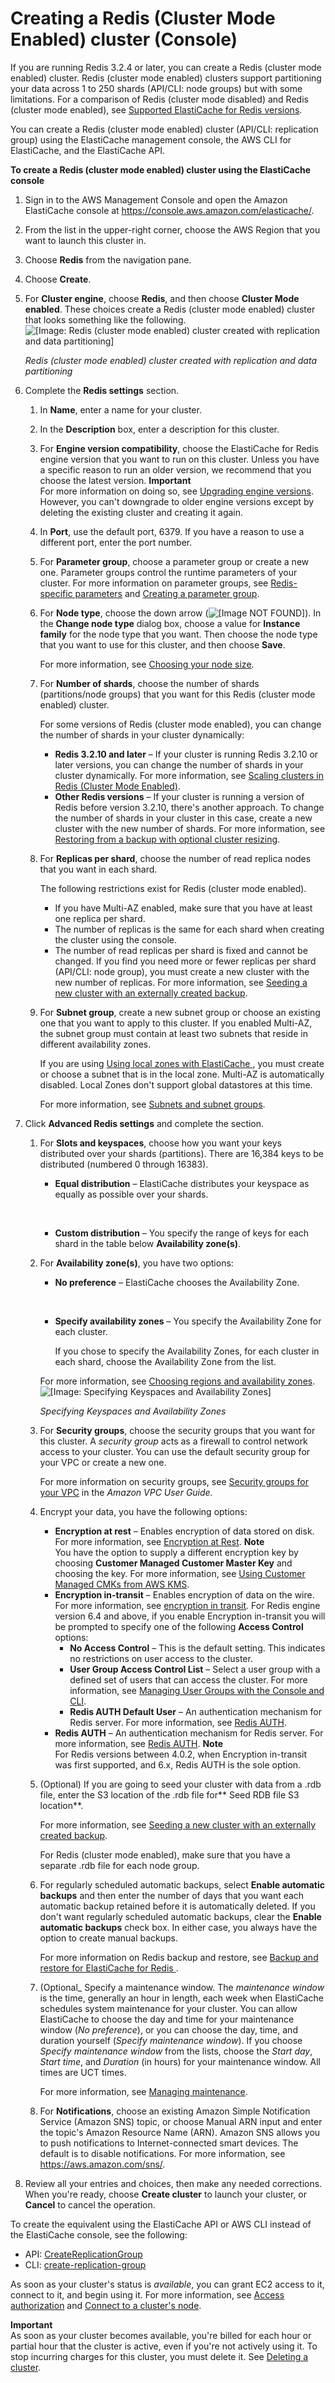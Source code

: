 # Creating a Redis \(Cluster Mode Enabled\) cluster \(Console\)<a name="Clusters.Create.CON.RedisCluster"></a>

If you are running Redis 3\.2\.4 or later, you can create a Redis \(cluster mode enabled\) cluster\. Redis \(cluster mode enabled\) clusters support partitioning your data across 1 to 250 shards \(API/CLI: node groups\) but with some limitations\. For a comparison of Redis \(cluster mode disabled\) and Redis \(cluster mode enabled\), see [Supported ElastiCache for Redis versions](supported-engine-versions.md)\.

You can create a Redis \(cluster mode enabled\) cluster \(API/CLI: replication group\) using the ElastiCache management console, the AWS CLI for ElastiCache, and the ElastiCache API\.

**To create a Redis \(cluster mode enabled\) cluster using the ElastiCache console**

1. Sign in to the AWS Management Console and open the Amazon ElastiCache console at [https://console\.aws\.amazon\.com/elasticache/](https://console.aws.amazon.com/elasticache/)\.

1. From the list in the upper\-right corner, choose the AWS Region that you want to launch this cluster in\.

1. Choose **Redis** from the navigation pane\.

1. Choose **Create**\.

1. For **Cluster engine**, choose **Redis**, and then choose **Cluster Mode enabled**\. These choices create a Redis \(cluster mode enabled\) cluster that looks something like the following\.  
![\[Image: Redis (cluster mode enabled) cluster created with replication and data partitioning\]](http://docs.aws.amazon.com/AmazonElastiCache/latest/red-ug/images/ElastiCacheClusters-Redis-Clustering.png)

   *Redis \(cluster mode enabled\) cluster created with replication and data partitioning*

1. Complete the **Redis settings** section\.

   1. In **Name**, enter a name for your cluster\.

   1. In the **Description** box, enter a description for this cluster\.

   1. For **Engine version compatibility**, choose the ElastiCache for Redis engine version that you want to run on this cluster\. Unless you have a specific reason to run an older version, we recommend that you choose the latest version\.
**Important**  
For more information on doing so, see [Upgrading engine versions](VersionManagement.md)\. However, you can't downgrade to older engine versions except by deleting the existing cluster and creating it again\.

   1. In **Port**, use the default port, 6379\. If you have a reason to use a different port, enter the port number\.

   1. For **Parameter group**, choose a parameter group or create a new one\. Parameter groups control the runtime parameters of your cluster\. For more information on parameter groups, see [Redis\-specific parameters](ParameterGroups.Redis.md) and [Creating a parameter group](ParameterGroups.Creating.md)\.

   1. For **Node type**, choose the down arrow \(![\[Image NOT FOUND\]](http://docs.aws.amazon.com/AmazonElastiCache/latest/red-ug/images/ElastiCache-DnArrow.png)\)\. In the **Change node type** dialog box, choose a value for **Instance family** for the node type that you want\. Then choose the node type that you want to use for this cluster, and then choose **Save**\.

      For more information, see [Choosing your node size](nodes-select-size.md#CacheNodes.SelectSize)\.

   1. For **Number of shards**, choose the number of shards \(partitions/node groups\) that you want for this Redis \(cluster mode enabled\) cluster\.

      For some versions of Redis \(cluster mode enabled\), you can change the number of shards in your cluster dynamically:
      + **Redis 3\.2\.10 and later** – If your cluster is running Redis 3\.2\.10 or later versions, you can change the number of shards in your cluster dynamically\. For more information, see [Scaling clusters in Redis \(Cluster Mode Enabled\)](scaling-redis-cluster-mode-enabled.md)\.
      + **Other Redis versions** – If your cluster is running a version of Redis before version 3\.2\.10, there's another approach\. To change the number of shards in your cluster in this case, create a new cluster with the new number of shards\. For more information, see [Restoring from a backup with optional cluster resizing](backups-restoring.md)\.

   1. For **Replicas per shard**, choose the number of read replica nodes that you want in each shard\.

      The following restrictions exist for Redis \(cluster mode enabled\)\.
      + If you have Multi\-AZ enabled, make sure that you have at least one replica per shard\.
      + The number of replicas is the same for each shard when creating the cluster using the console\.
      + The number of read replicas per shard is fixed and cannot be changed\. If you find you need more or fewer replicas per shard \(API/CLI: node group\), you must create a new cluster with the new number of replicas\. For more information, see [Seeding a new cluster with an externally created backup](backups-seeding-redis.md)\.

   1. For **Subnet group**, create a new subnet group or choose an existing one that you want to apply to this cluster\. If you enabled Multi\-AZ, the subnet group must contain at least two subnets that reside in different availability zones\.

      If you are using [Using local zones with ElastiCache ](Local_zones.md), you must create or choose a subnet that is in the local zone\. Multi\-AZ is automatically disabled\. Local Zones don't support global datastores at this time\.

      For more information, see [Subnets and subnet groups](SubnetGroups.md)\.

1. Click **Advanced Redis settings** and complete the section\.

   1. For **Slots and keyspaces**, choose how you want your keys distributed over your shards \(partitions\)\. There are 16,384 keys to be distributed \(numbered 0 through 16383\)\.
      + **Equal distribution** – ElastiCache distributes your keyspace as equally as possible over your shards\.

         
      + **Custom distribution** – You specify the range of keys for each shard in the table below **Availability zone\(s\)**\.

   1. For **Availability zone\(s\)**, you have two options:
      + **No preference** – ElastiCache chooses the Availability Zone\.

         
      + **Specify availability zones** – You specify the Availability Zone for each cluster\.

        If you chose to specify the Availability Zones, for each cluster in each shard, choose the Availability Zone from the list\.

      For more information, see [Choosing regions and availability zones](RegionsAndAZs.md)\.  
![\[Image: Specifying Keyspaces and Availability Zones\]](http://docs.aws.amazon.com/AmazonElastiCache/latest/red-ug/images/ElastiCache-ClusterOn-Slots-AZs.png)

      *Specifying Keyspaces and Availability Zones*

   1. For **Security groups**, choose the security groups that you want for this cluster\. A *security group* acts as a firewall to control network access to your cluster\. You can use the default security group for your VPC or create a new one\.

      For more information on security groups, see [Security groups for your VPC](https://docs.aws.amazon.com/vpc/latest/userguide/VPC_SecurityGroups.html) in the *Amazon VPC User Guide\.*

   1. Encrypt your data, you have the following options:
      + **Encryption at rest** – Enables encryption of data stored on disk\. For more information, see [Encryption at Rest](https://docs.aws.amazon.com/AmazonElastiCache/latest/red-ug/at-rest-encryption.html)\.
**Note**  
You have the option to supply a different encryption key by choosing **Customer Managed Customer Master Key** and choosing the key\. For more information, see [Using Customer Managed CMKs from AWS KMS](https://docs.aws.amazon.com/AmazonElastiCache/latest/red-ug/at-rest-encryption.html#using-customer-managed-keys-for-elasticache-security)\.
      + **Encryption in\-transit** – Enables encryption of data on the wire\. For more information, see [encryption in transit](https://docs.aws.amazon.com/AmazonElastiCache/latest/red-ug/in-transit-encryption.html)\. For Redis engine version 6\.4 and above, if you enable Encryption in\-transit you will be prompted to specify one of the following **Access Control** options:
        + **No Access Control** – This is the default setting\. This indicates no restrictions on user access to the cluster\.
        + **User Group Access Control List** – Select a user group with a defined set of users that can access the cluster\. For more information, see [Managing User Groups with the Console and CLI](Clusters.RBAC.md#User-Groups)\.
        + **Redis AUTH Default User** – An authentication mechanism for Redis server\. For more information, see [Redis AUTH](https://docs.aws.amazon.com/AmazonElastiCache/latest/red-ug/auth.html)\.
      + **Redis AUTH** – An authentication mechanism for Redis server\. For more information, see [Redis AUTH](https://docs.aws.amazon.com/AmazonElastiCache/latest/red-ug/auth.html)\.
**Note**  
For Redis versions between 4\.0\.2, when Encryption in\-transit was first supported, and 6\.x, Redis AUTH is the sole option\.

   1. \(Optional\) If you are going to seed your cluster with data from a \.rdb file, enter the S3 location of the \.rdb file for** Seed RDB file S3 location**\.

      For more information, see [Seeding a new cluster with an externally created backup](backups-seeding-redis.md)\.

      For Redis \(cluster mode enabled\), make sure that you have a separate \.rdb file for each node group\.

   1. For regularly scheduled automatic backups, select **Enable automatic backups** and then enter the number of days that you want each automatic backup retained before it is automatically deleted\. If you don't want regularly scheduled automatic backups, clear the **Enable automatic backups** check box\. In either case, you always have the option to create manual backups\.

      For more information on Redis backup and restore, see [Backup and restore for ElastiCache for Redis ](backups.md)\.

   1. \(Optional\_ Specify a maintenance window\. The *maintenance window* is the time, generally an hour in length, each week when ElastiCache schedules system maintenance for your cluster\. You can allow ElastiCache to choose the day and time for your maintenance window \(*No preference*\), or you can choose the day, time, and duration yourself \(*Specify maintenance window*\)\. If you choose *Specify maintenance window* from the lists, choose the *Start day*, *Start time*, and *Duration* \(in hours\) for your maintenance window\. All times are UCT times\.

      For more information, see [Managing maintenance](maintenance-window.md)\.

   1. For **Notifications**, choose an existing Amazon Simple Notification Service \(Amazon SNS\) topic, or choose Manual ARN input and enter the topic's Amazon Resource Name \(ARN\)\. Amazon SNS allows you to push notifications to Internet\-connected smart devices\. The default is to disable notifications\. For more information, see [https://aws\.amazon\.com/sns/](https://aws.amazon.com/sns/)\.

1. Review all your entries and choices, then make any needed corrections\. When you're ready, choose **Create cluster** to launch your cluster, or **Cancel** to cancel the operation\.

To create the equivalent using the ElastiCache API or AWS CLI instead of the ElastiCache console, see the following: 
+ API: [CreateReplicationGroup](https://docs.aws.amazon.com/AmazonElastiCache/latest/APIReference/API_CreateReplicationGroup.html)
+ CLI: [create\-replication\-group](https://docs.aws.amazon.com/cli/latest/reference/elasticache/create-replication-group.html)

As soon as your cluster's status is *available*, you can grant EC2 access to it, connect to it, and begin using it\. For more information, see [Access authorization](GettingStarted.AuthorizeAccess.md) and [Connect to a cluster's node](GettingStarted.ConnectToCacheNode.md)\.

**Important**  
As soon as your cluster becomes available, you're billed for each hour or partial hour that the cluster is active, even if you're not actively using it\. To stop incurring charges for this cluster, you must delete it\. See [Deleting a cluster](Clusters.Delete.md)\. 